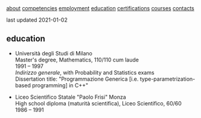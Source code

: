 <div class="topnav">
    <a href="./index.html">about</a>
    <a href="./competencies.html">competencies</a>
    <a href="./employment.html">employment</a>
    <a class="active" href="./education.html">education</a>
    <a href="./certifications.html">certifications</a>
    <a href="./courses.html">courses</a>
    <a href="./contacts.html">contacts</a>
</div>

last updated 2021-01-02

## education

* Università degli Studi di Milano \
Master's degree, Mathematics, 110/110 cum laude \
1991 – 1997 \
*Indirizzo generale*, with Probability and Statistics exams \
Dissertation title: "Programmazione Generica [i.e. type-parametrization-based programming] in C++"

* Liceo Scientifico Statale "Paolo Frisi" Monza \
High school diploma (maturità scientifica), Liceo Scientifico, 60/60 \
1986 – 1991
